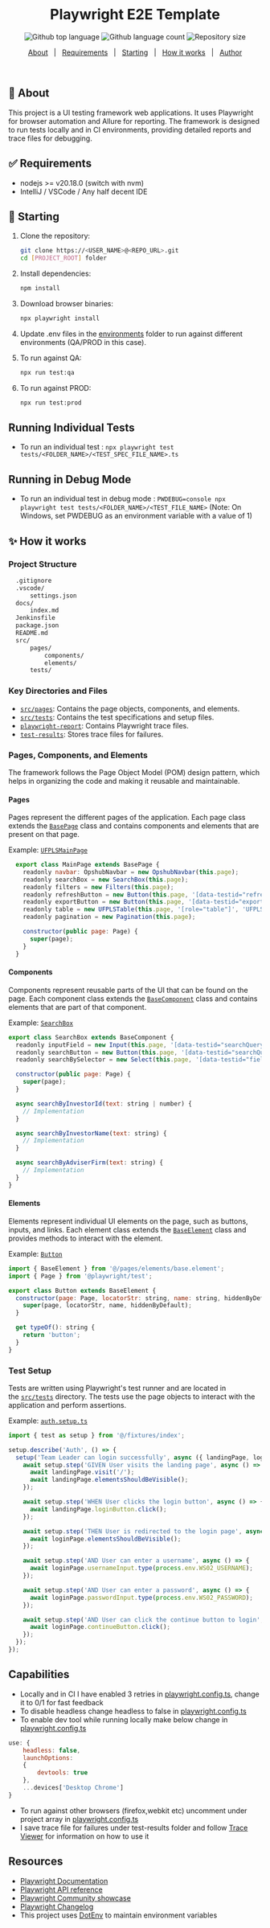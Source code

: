 <div align="center" id="top">
&#xa0;
</div>

<h1 align="center">Playwright E2E Template</h1>

<p align="center">
  <img alt="Github top language" src="https://img.shields.io/github/languages/top/lucaas27/playwrightE2ETemplate?color=56BEB8">

  <img alt="Github language count" src="https://img.shields.io/github/languages/count/lucaas27/playwrightE2ETemplate?color=56BEB8">

  <img alt="Repository size" src="https://img.shields.io/github/repo-size/lucaas27/playwrightE2ETemplate?color=56BEB8">

</p>

<p align="center">
  <a href="#dart-about">About</a> &#xa0; | &#xa0;
  <a href="#white_check_mark-requirements">Requirements</a> &#xa0; | &#xa0;
  <a href="#checkered_flag-starting">Starting</a> &#xa0; | &#xa0;
  <a href="#sparkles-features">How it works</a> &#xa0; | &#xa0;
  <a href="https://github.com/lucaas27" target="_blank">Author</a>
</p>

<br>

## :dart: About

This project is a UI testing framework web applications. It uses Playwright for browser automation and Allure for reporting. The framework is designed to run tests locally and in CI environments, providing detailed reports and trace files for debugging.

## :white_check_mark: Requirements

- nodejs >= v20.18.0 (switch with nvm)
- IntelliJ / VSCode / Any half decent IDE

## :checkered_flag: Starting

1. Clone the repository:

   ```sh
   git clone https://<USER_NAME>@<REPO_URL>.git
   cd [PROJECT_ROOT] folder
   ```

2. Install dependencies:

   ```sh
   npm install
   ```

3. Download browser binaries:

   ```sh
   npx playwright install
   ```

4. Update .env files in the [environments](/src/environments/) folder to run against different environments (QA/PROD in this case).
   &nbsp;

5. To run against QA:

   ```sh
   npx run test:qa
   ```

6. To run against PROD:

   ```sh
   npx run test:prod
   ```

## Running Individual Tests

- To run an individual test : `npx playwright test tests/<FOLDER_NAME>/<TEST_SPEC_FILE_NAME>.ts`

## Running in Debug Mode

- To run an individual test in debug mode : `PWDEBUG=console npx playwright test tests/<FOLDER_NAME>/<TEST_FILE_NAME>`
  (Note: On Windows, set PWDEBUG as an environment variable with a value of 1)

## :sparkles: How it works

### Project Structure

```sh
  .gitignore
  .vscode/
      settings.json
  docs/
      index.md
  Jenkinsfile
  package.json
  README.md
  src/
      pages/
          components/
          elements/
      tests/
```

### Key Directories and Files

- [`src/pages`](/src/pages/): Contains the page objects, components, and elements.
- [`src/tests`](/src/tests/): Contains the test specifications and setup files.
- [`playwright-report`](/playwright-report/): Contains Playwright trace files.
- [`test-results`](/test-results/): Stores trace files for failures.

### Pages, Components, and Elements

The framework follows the Page Object Model (POM) design pattern, which helps in organizing the code and making it reusable and maintainable.

#### Pages

Pages represent the different pages of the application. Each page class extends the [`BasePage`](/src/pages/base.page.ts) class and contains components and elements that are present on that page.

Example: [`UFPLSMainPage`](/src/pages/ufplsMain.page.ts)

```javascript
  export class MainPage extends BasePage {
    readonly navbar: OpshubNavbar = new OpshubNavbar(this.page);
    readonly searchBox = new SearchBox(this.page);
    readonly filters = new Filters(this.page);
    readonly refreshButton = new Button(this.page, '[data-testid="refreshResultsButton"]', 'Export Button');
    readonly exportButton = new Button(this.page, '[data-testid="exportCasesButton"]', 'Export Button');
    readonly table = new UFPLSTable(this.page, '[role="table"]', 'UFPLS Table');
    readonly pagination = new Pagination(this.page);

    constructor(public page: Page) {
      super(page);
    }
  }
```

#### Components

Components represent reusable parts of the UI that can be found on the page. Each component class extends the [`BaseComponent`](/src/pages/components/base.component.ts) class and contains elements that are part of that component.

Example: [`SearchBox`](/src/pages/components/UFPLS/searchBox.component.ts)

```javascript
export class SearchBox extends BaseComponent {
  readonly inputField = new Input(this.page, '[data-testid="searchQueryInput"]', 'Search Box');
  readonly searchButton = new Button(this.page, '[data-testid="searchQuerySubmit"]', 'Search Button');
  readonly searchBySelector = new Select(this.page, '[data-testid="fieldSelect"]', 'Search By Filter');

  constructor(public page: Page) {
    super(page);
  }

  async searchByInvestorId(text: string | number) {
    // Implementation
  }

  async searchByInvestorName(text: string) {
    // Implementation
  }

  async searchByAdviserFirm(text: string) {
    // Implementation
  }
}
```

#### Elements

Elements represent individual UI elements on the page, such as buttons, inputs, and links. Each element class extends the [`BaseElement`](/src/pages/elements/base.element.ts) class and provides methods to interact with the element.

Example: [`Button`](/src/pages/elements/button.element.ts)

```javascript
import { BaseElement } from '@/pages/elements/base.element';
import { Page } from '@playwright/test';

export class Button extends BaseElement {
  constructor(page: Page, locatorStr: string, name: string, hiddenByDefault?: boolean) {
    super(page, locatorStr, name, hiddenByDefault);
  }

  get typeOf(): string {
    return 'button';
  }
}
```

### Test Setup

Tests are written using Playwright's test runner and are located in the [`src/tests`](/src/tests/) directory. The tests use the page objects to interact with the application and perform assertions.

Example: [`auth.setup.ts`](/src/tests/auth/auth.setup.ts)

```javascript
import { test as setup } from '@/fixtures/index';

setup.describe('Auth', () => {
  setup('Team Leader can login successfully', async ({ landingPage, loginPage, opshubPage }) => {
    await setup.step('GIVEN User visits the landing page', async () => {
      await landingPage.visit('/');
      await landingPage.elementsShouldBeVisible();
    });

    await setup.step('WHEN User clicks the login button', async () => {
      await landingPage.loginButton.click();
    });

    await setup.step('THEN User is redirected to the login page', async () => {
      await loginPage.elementsShouldBeVisible();
    });

    await setup.step('AND User can enter a username', async () => {
      await loginPage.usernameInput.type(process.env.WS02_USERNAME);
    });

    await setup.step('AND User can enter a password', async () => {
      await loginPage.passwordInput.type(process.env.WS02_PASSWORD);
    });

    await setup.step('AND User can click the continue button to login', async () => {
      await loginPage.continueButton.click();
    });
  });
});
```

## Capabilities

- Locally and in CI I have enabled 3 retries in [playwright.config.ts](/playwright.config.ts), change it to 0/1 for fast feedback
- To disable headless change headless to false in [playwright.config.ts](/playwright.config.ts)
- To enable dev tool while running locally make below change in [playwright.config.ts](/playwright.config.ts)

```javascript
use: {
    headless: false,
    launchOptions:
    {
        devtools: true
    },
    ...devices['Desktop Chrome']
}
```

- To run against other browsers (firefox,webkit etc) uncomment under project array in [playwright.config.ts](/playwright.config.ts)
- I save trace file for failures under test-results folder and
  follow [Trace Viewer](https://playwright.dev/docs/trace-viewer) for information on how to use it

## Resources

- [Playwright Documentation](https://playwright.dev/docs/intro)
- [Playwright API reference](https://playwright.dev/docs/api/class-playwright/)
- [Playwright Community showcase](https://playwright.dev/docs/showcase/)
- [Playwright Changelog](https://github.com/microsoft/playwright/releases)
- This project uses [DotEnv](https://www.npmjs.com/package/dotenv) to maintain environment variables
